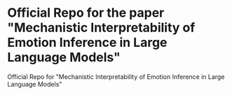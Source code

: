 # Official Repo for the paper "Mechanistic Interpretability of Emotion Inference in Large Language Models"
Official Repo for "Mechanistic Interpretability of Emotion Inference in Large Language Models"
